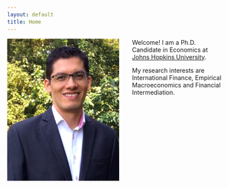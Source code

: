 ```yaml
---
layout: default
title: Home
---
```


<img align="left" width="260" height="330" src="/images/ProfilePicture.JPG" style="float: left; padding-right: 30px;"> 

Welcome! I am a Ph.D. Candidate in Economics at [Johns Hopkins University](http://econ.jhu.edu/ "JHU Economics").

My research interests are International Finance, Empirical Macroeconomics and Financial Intermediation.

<!-- **E-mail:** <msolism1@jhu.edu>.
**Curriculum Vitae:** [CV](CV.md) -->

&nbsp;
